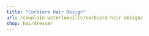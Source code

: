 ```yaml
---
title: "Corbiere Hair Design"
url: /cowplain-waterlooville/corbiere-hair-design/
shop: hairdresser
---
```

